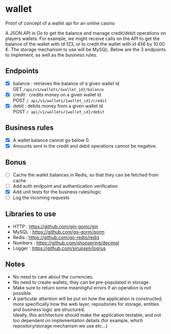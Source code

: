 # wallet
Proof of concept of a wallet api for an online casino

A JSON API in Go to get the balance and manage credit/debit operations on players wallets. 
For example, we might receive calls on the API to get the balance of the wallet with id 123, or to credit the wallet with id 456 by 10.00 €. 
The storage mechanism to use will be MySQL.
Below are the 3 endpoints to implement, as well as the business rules.
 
## Endpoints

- [X] balance : retrieves the balance of a given wallet id  
GET `/api/v1/wallets/{wallet_id}/balance` 
- [X] credit : credits money on a given wallet id  
POST `/ api/v1/wallets/{wallet_id}/credit`
- [X] debit : debits money from a given wallet id  
POST `/ api/v1/wallets/{wallet_id}/debit`

## Business rules
- [X] A wallet balance cannot go below 0.
- [X] Amounts sent in the credit and debit operations cannot be negative.

## Bonus
- [ ] Cache the wallet balances in Redis, so that they can be fetched from cache
- [ ] Add auth endpoint and authentication verification
- [X] Add unit tests for the business rules/logic
- [ ] Log the incoming requests

## Libraries to use
- HTTP : https://github.com/gin-gonic/gin
- MySQL : https://github.com/go-gorm/gorm
- Redis : https://github.com/go-redis/redis
- Numbers : https://github.com/shopspring/decimal
- Logger : https://github.com/sirupsen/logrus

## Notes
- No need to care about the currencies.
- No need to create wallets, they can be pre-populated in storage.
- Make sure to return some meaningful errors if an operation is not possible.
- A particular attention will be put on how the application is constructed, more
specifically how the web layer, repositories for storage, entities and business logic are structured.  
Ideally, this architecture should make the application testable, and not too dependent on implementation details (for example, which repository/storage mechanism we use etc...)
